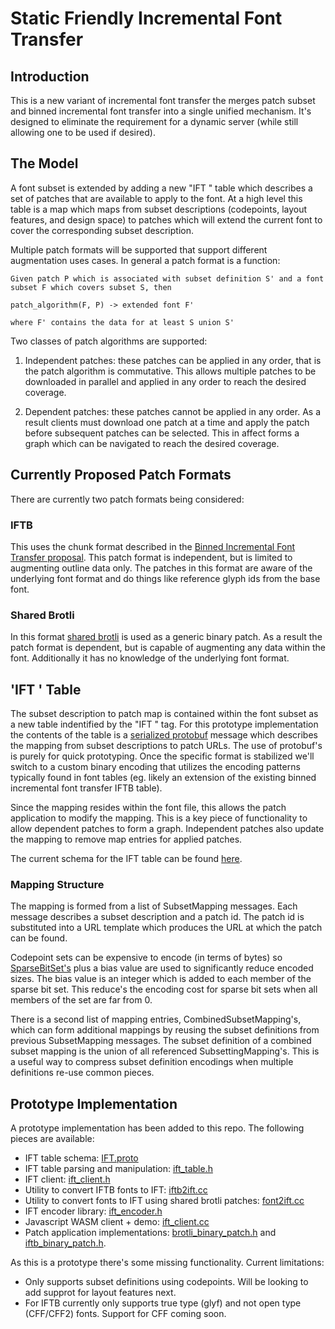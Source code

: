 # Static Friendly Incremental Font Transfer

## Introduction

This is a new variant of incremental font transfer the merges patch subset and binned incremental font transfer into a single unified mechanism. It's designed to eliminate the requirement for a dynamic server (while still allowing one to be used if desired).

## The Model

A font subset is extended by adding a new "IFT " table which describes a set of patches that are available to apply to
the font. At a high level this table is a map which maps from subset descriptions (codepoints, layout features, and
design space) to patches which will extend the current font to cover the corresponding subset description.

Multiple patch formats will be supported that support different augmentation uses cases. In general a patch format is a
function:

```
Given patch P which is associated with subset definition S' and a font subset F which covers subset S, then

patch_algorithm(F, P) -> extended font F'

where F' contains the data for at least S union S'
```

Two classes of patch algorithms are supported:

1. Independent patches: these patches can be applied in any order, that is the patch algorithm is commutative.
   This allows multiple patches to be downloaded in parallel and applied in any order to reach the desired coverage.

2. Dependent patches: these patches cannot be applied in any order. As a result clients must download one patch at a time
   and apply the patch before subsequent patches can be selected. This in affect forms a graph which can be navigated to
   reach the desired coverage.


## Currently Proposed Patch Formats

There are currently two patch formats being considered:

### IFTB

This uses the chunk format described in the [Binned Incremental Font Transfer proposal](https://github.com/w3c/IFT/pull/151). This patch format is independent, but is limited to augmenting outline data only. The patches in this format are
aware of the underlying font format and do things like reference glyph ids from the base font.

### Shared Brotli

In this format [shared brotli](https://datatracker.ietf.org/doc/draft-vandevenne-shared-brotli-format/) is used as a generic
binary patch. As a result the patch format is dependent, but is capable of augmenting any data within the font. Additionally
it has no knowledge of the underlying font format.

## 'IFT ' Table

The subset description to patch map is contained within the font subset as a new table indentified by the "IFT " tag.
For this prototype implementation the contents of the table is a [serialized protobuf](https://protobuf.dev/) message
which describes the mapping from subset descriptions to patch URLs. The use of protobuf's is purely for quick prototyping.
Once the specific format is stabilized we'll switch to a custom binary encoding that utilizes the encoding patterns typically found in font tables (eg. likely an extension of the existing binned incremental font transfer IFTB table).

Since the mapping resides within the font file, this allows the patch application to modify the mapping. This is a
key piece of functionality to allow dependent patches to form a graph. Independent patches also update the mapping to
remove map entries for applied patches.

The current schema for the IFT table can be found [here](../ift/proto/IFT.proto).

### Mapping Structure

The mapping is formed from a list of SubsetMapping messages. Each message describes a subset description and a patch
id. The patch id is substituted into a URL template which produces the URL at which the patch can be found.

Codepoint sets can be expensive to encode (in terms of bytes) so [SparseBitSet's](https://w3c.github.io/IFT/Overview.html#sparsebitset-object) plus a bias value are used to significantly reduce encoded sizes. The bias value is an integer
which is added to each member of the sparse bit set. This reduce's the encoding cost for sparse bit sets when all members
of the set are far from 0.

There is a second list of mapping entries, CombinedSubsetMapping's, which can form additional mappings by reusing the
subset definitions from previous SubsetMapping messages. The subset definition of a combined subset mapping is the union
of all referenced SubsettingMapping's. This is a useful way to compress subset definition encodings when multiple
definitions re-use common pieces.

## Prototype Implementation

A prototype implementation has been added to this repo. The following pieces are available:

* IFT table schema: [IFT.proto](../ift/proto/IFT.proto)
* IFT table parsing and manipulation: [ift_table.h](../ift/proto/ift_table.h)
* IFT client: [ift_client.h](../ift/ift_client.h)
* Utility to convert IFTB fonts to IFT: [iftb2ift.cc](../util/iftb2ift.cc)
* Utility to convert fonts to IFT using shared brotli patches: [font2ift.cc](../util/font2ift.cc)
* IFT encoder library: [ift_encoder.h](../ift/encoder/encoder.h)
* Javascript WASM client + demo: [ift_client.cc](../js_client/ift_client.cc)
* Patch application implementations:
  [brotli_binary_patch.h](../patch_subset/brotli_binary_patch.h) and [iftb_binary_patch.h](../ift/iftb_binary_patch.h).


As this is a prototype there's some missing functionality. Current limitations:
* Only supports subset definitions using codepoints. Will be looking to add supprot for layout features next.
* For IFTB currently only supports true type (glyf) and not open type (CFF/CFF2) fonts. Support for CFF coming soon.


